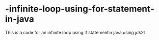 # -infinite-loop-using-for-statement-in-java
This is a code for an infinite loop using if statementin java using jdk21
